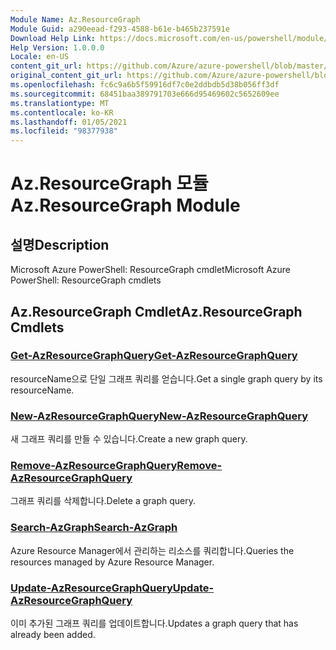 ```yaml
---
Module Name: Az.ResourceGraph
Module Guid: a290eead-f293-4588-b61e-b465b237591e
Download Help Link: https://docs.microsoft.com/en-us/powershell/module/az.resourcegraph
Help Version: 1.0.0.0
Locale: en-US
content_git_url: https://github.com/Azure/azure-powershell/blob/master/src/ResourceGraph/ResourceGraph/help/Az.ResourceGraph.md
original_content_git_url: https://github.com/Azure/azure-powershell/blob/master/src/ResourceGraph/ResourceGraph/help/Az.ResourceGraph.md
ms.openlocfilehash: fc6c9a6b5f59916df7c0e2ddbdb5d38b056ff3df
ms.sourcegitcommit: 68451baa389791703e666d95469602c5652609ee
ms.translationtype: MT
ms.contentlocale: ko-KR
ms.lasthandoff: 01/05/2021
ms.locfileid: "98377938"
---
```

# <span data-ttu-id="37a01-101">Az.ResourceGraph 모듈</span><span class="sxs-lookup"><span data-stu-id="37a01-101">Az.ResourceGraph Module</span></span>
## <span data-ttu-id="37a01-102">설명</span><span class="sxs-lookup"><span data-stu-id="37a01-102">Description</span></span>
<span data-ttu-id="37a01-103">Microsoft Azure PowerShell: ResourceGraph cmdlet</span><span class="sxs-lookup"><span data-stu-id="37a01-103">Microsoft Azure PowerShell: ResourceGraph cmdlets</span></span>

## <span data-ttu-id="37a01-104">Az.ResourceGraph Cmdlet</span><span class="sxs-lookup"><span data-stu-id="37a01-104">Az.ResourceGraph Cmdlets</span></span>
### [<span data-ttu-id="37a01-105">Get-AzResourceGraphQuery</span><span class="sxs-lookup"><span data-stu-id="37a01-105">Get-AzResourceGraphQuery</span></span>](Get-AzResourceGraphQuery.md)
<span data-ttu-id="37a01-106">resourceName으로 단일 그래프 쿼리를 얻습니다.</span><span class="sxs-lookup"><span data-stu-id="37a01-106">Get a single graph query by its resourceName.</span></span>

### [<span data-ttu-id="37a01-107">New-AzResourceGraphQuery</span><span class="sxs-lookup"><span data-stu-id="37a01-107">New-AzResourceGraphQuery</span></span>](New-AzResourceGraphQuery.md)
<span data-ttu-id="37a01-108">새 그래프 쿼리를 만들 수 있습니다.</span><span class="sxs-lookup"><span data-stu-id="37a01-108">Create a new graph query.</span></span>

### [<span data-ttu-id="37a01-109">Remove-AzResourceGraphQuery</span><span class="sxs-lookup"><span data-stu-id="37a01-109">Remove-AzResourceGraphQuery</span></span>](Remove-AzResourceGraphQuery.md)
<span data-ttu-id="37a01-110">그래프 쿼리를 삭제합니다.</span><span class="sxs-lookup"><span data-stu-id="37a01-110">Delete a graph query.</span></span>

### [<span data-ttu-id="37a01-111">Search-AzGraph</span><span class="sxs-lookup"><span data-stu-id="37a01-111">Search-AzGraph</span></span>](Search-AzGraph.md)
<span data-ttu-id="37a01-112">Azure Resource Manager에서 관리하는 리소스를 쿼리합니다.</span><span class="sxs-lookup"><span data-stu-id="37a01-112">Queries the resources managed by Azure Resource Manager.</span></span>

### [<span data-ttu-id="37a01-113">Update-AzResourceGraphQuery</span><span class="sxs-lookup"><span data-stu-id="37a01-113">Update-AzResourceGraphQuery</span></span>](Update-AzResourceGraphQuery.md)
<span data-ttu-id="37a01-114">이미 추가된 그래프 쿼리를 업데이트합니다.</span><span class="sxs-lookup"><span data-stu-id="37a01-114">Updates a graph query that has already been added.</span></span>

